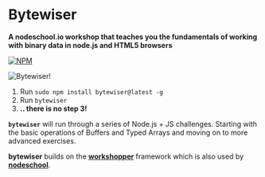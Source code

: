 # Bytewiser

**A nodeschool.io workshop that teaches you the fundamentals of working with binary data in node.js and HTML5 browsers**

[![NPM](https://nodei.co/npm/bytewiser.png?downloads=true&stars=true)](https://nodei.co/npm/bytewiser/)

![Bytewiser!](https://github.com/maxogden/bytewiser/raw/master/bytewiser.png)

  1. Run `sudo npm install bytewiser@latest -g`
  2. Run `bytewiser`
  3. **.. there is no step 3!**

<b><code>bytewiser</code></b> will run through a series of Node.js + JS challenges. Starting with the basic operations of Buffers and Typed Arrays and moving on to more advanced exercises.

**bytewiser** builds on the **[workshopper](https://github.com/rvagg/workshopper)** framework which is also used by **[nodeschool](http://nodeschool.io)**.
